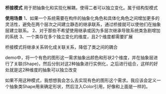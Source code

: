 **桥接模式**
用于把抽象化和实现化解耦，使得二者可以独立变化。属于结构型模式

**使用场景**
1、如果一个系统需要在构件的抽象化角色和具体化角色之间增加更多的灵活性，避免在两个层次之间建立静态的继承联系，通过桥接就可以使他们在抽象层建立联系。
2、对于那些不希望使用继承或因为多层次继承导致系统类急剧增加的系统
3、一个类存在多个独立变化的维度，且2个维度都需要扩展


桥接模式将继承关系转化成关联关系，降低了类之间的耦合


demo中，将一个有色的图形这一需求抽象出颜色和形状2个维度，并在抽象层进行了关联(Shape)，然后分别对这2种抽象进行实例化，之后进行组合，这样的好处就是这2种维度的抽象可以独立改变

如果不用这种模式，我想想我会怎么去实现有色的图形这个需求。我应该会定义一个抽象类Shape用来确定形状，然后注入Color引用，好像和上面是一样的。

